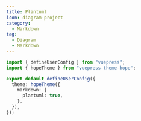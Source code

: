 ```yaml
---
title: Plantuml
icon: diagram-project
category:
  - Markdown
tag:
  - Diagram
  - Markdown
---
```


<!-- @include: @md-enhance/guide/chart/plantuml.md#before -->

```ts twoslash {7} title=".vuepress/config.ts"
import { defineUserConfig } from "vuepress";
import { hopeTheme } from "vuepress-theme-hope";

export default defineUserConfig({
  theme: hopeTheme({
    markdown: {
      plantuml: true,
    },
  }),
});
```

<!-- @include: @md-enhance/guide/chart/plantuml.md#after -->
